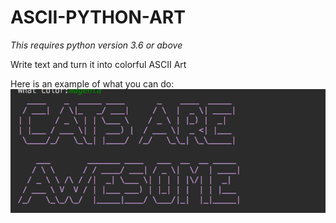 # ASCII-PYTHON-ART

*This requires python version 3.6 or above*

Write text and turn it into colorful ASCII Art 

Here is an example of what you can do:
![Example](./example.png)
